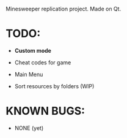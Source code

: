 Minesweeper replication project. Made on Qt.

# TODO:

- **Custom mode**

- Cheat codes for game 
- Main Menu
- Sort resources by folders (WIP)


# KNOWN BUGS:

- NONE (yet)
